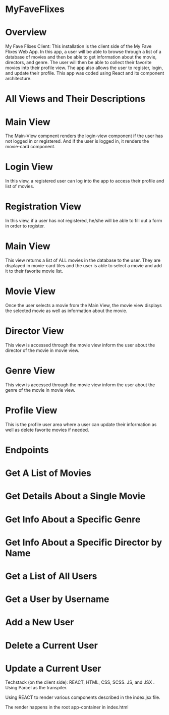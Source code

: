 # MyFaveFlixes
 
 # Overview
My Fave Flixes Client: This installation is the client side of the My Fave Flixes Web App. In this app, a user will be able to browse through a list of a database of movies and then be able to get information about the movie, directors, and genre. The user will then be able to collect their favorite movies into their profile view. The app also allows the user to register, login, and update their profile. This app was coded using React and its component architecture.

# All Views and Their Descriptions

# Main View
The Main-View compnent renders the login-view component if the user has not logged in or registered. And if the user is logged in, it renders the movie-card component.

# Login View
In this view, a registered user can log into the app to access their profile and list of movies.

# Registration View
In this view, if a user has not registered, he/she will be able to fill out a form in order to register.

# Main View
This view returns a list of ALL movies in the database to the user. They are displayed in movie-card tiles and the user is able to select a movie and add it to their favorite movie list.

# Movie View
Once the user selects a movie from the Main View, the movie view displays the selected movie as well as information about the movie.

# Director View

This view is accessed through the movie view inform the user about the director of the movie in movie view.

# Genre View
This view is accessed through the movie view inform the user about the genre of the movie in movie view.

# Profile View
This is the profile user area where a user can update their information as well as delete favorite movies if needed.


# Endpoints
# Get A List of Movies

# Get Details About a Single Movie

# Get Info About a Specific Genre

# Get Info About a Specific Director by Name

# Get a List of All Users

# Get a User by Username

# Add a New User

# Delete a Current User

# Update a Current User


Techstack (on the client side): REACT, HTML, CSS, SCSS. JS, and JSX . Using Parcel as the transpiler.

Using REACT to render various components described in the index.jsx file. 

The render happens in the root app-container in index.html
